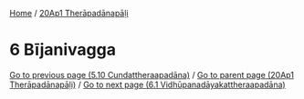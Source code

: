 
[Home](/) / [20Ap1 Therāpadānapāḷi](../20Ap1.md)

# 6 Bījanivagga


[Go to previous page (5.10 Cundattheraapadāna)](5/5.10.md) / [Go to parent page (20Ap1 Therāpadānapāḷi)](0.md) / [Go to next page (6.1 Vidhūpanadāyakattheraapadāna)](6/6.1.md)


